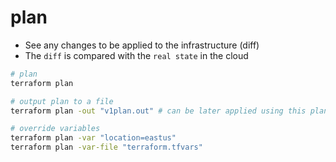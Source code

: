 # plan

- See any changes to be applied to the infrastructure (diff)
- The `diff` is compared with the `real state` in the cloud

```sh
# plan
terraform plan

# output plan to a file
terraform plan -out "v1plan.out" # can be later applied using this plan file

# override variables
terraform plan -var "location=eastus"
terraform plan -var-file "terraform.tfvars"
```
